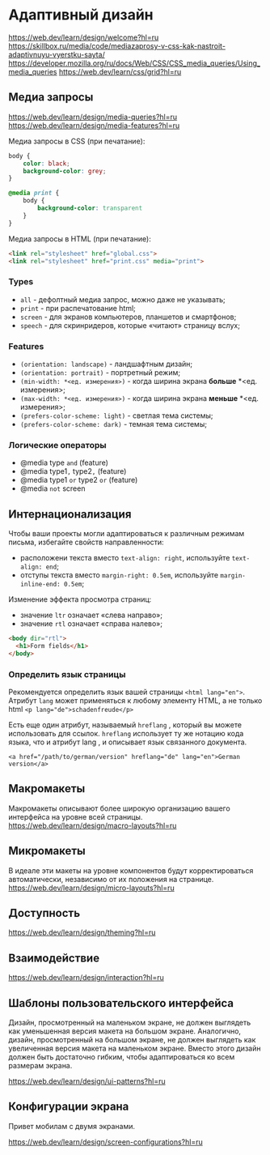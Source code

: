 # Адаптивный дизайн

https://web.dev/learn/design/welcome?hl=ru
https://skillbox.ru/media/code/mediazaprosy-v-css-kak-nastroit-adaptivnuyu-vyerstku-sayta/
https://developer.mozilla.org/ru/docs/Web/CSS/CSS_media_queries/Using_media_queries
https://web.dev/learn/css/grid?hl=ru

## Медиа запросы

https://web.dev/learn/design/media-queries?hl=ru
https://web.dev/learn/design/media-features?hl=ru

Медиа запросы в CSS (при печатание):
```css
body { 
    color: black; 
    background-color: grey; 
}

@media print {
    body { 
        background-color: transparent 
    }
}
```

Медиа запросы в HTML (при печатание):
```html
<link rel="stylesheet" href="global.css">
<link rel="stylesheet" href="print.css" media="print">
```

### Types
- `all` - дефолтный медиа запрос, можно даже не указывать;
- `print` - при распечатование html;
- `screen` - для экранов компьютеров, планшетов и смартфонов;
- `speech` - для скринридеров, которые «читают» страницу вслух;

### Features
- `(orientation: landscape)` - ландшафтным дизайн;
- `(orientation: portrait)` - портретный режим;
- `(min-width: *<ед. измерения>)` - когда ширина экрана **больше** *<ед. измерения>;
- `(max-width: *<ед. измерения>)` - когда ширина экрана **меньше** *<ед. измерения>;
- `(prefers-color-scheme: light)` - светлая тема системы;
- `(prefers-color-scheme: dark)` - темная тема системы;

### Логические операторы
- @media type `and` (feature)
- @media type1`,` type2`,` (feature)
- @media type1 `or` type2 `or` (feature)
- @media `not` screen

## Интернационализация 

Чтобы ваши проекты могли адаптироваться к различным режимам письма, избегайте свойств направленности:
- расположени текста вместо `text-align: right`, используйте `text-align: end`;
- отступы текста вместо `margin-right: 0.5em`, используйте `margin-inline-end: 0.5em`;

Изменение эффекта просмотра страниц:
- значение `ltr` означает «слева направо»; 
- значение `rtl` означает «справа налево»;

```html
<body dir="rtl">
  <h1>Form fields</h1>
</body>
```

### Определить язык страницы
Рекомендуется определить язык вашей страницы `<html lang="en">`. Атрибут `lang` может применяться к любому элементу HTML, а не только html `<p lang="de">schadenfreude</p>`

Есть еще один атрибут, называемый `hreflang` , который вы можете использовать для ссылок. `hreflang` использует ту же нотацию кода языка, что и атрибут lang , и описывает язык связанного документа.

`<a href="/path/to/german/version" hreflang="de" lang="en">German version</a>`

## Макромакеты

Макромакеты описывают более широкую организацию вашего интерфейса на уровне всей страницы.  
https://web.dev/learn/design/macro-layouts?hl=ru

## Микромакеты

В идеале эти макеты на уровне компонентов будут корректироваться автоматически, независимо от их положения на странице.  
https://web.dev/learn/design/micro-layouts?hl=ru

## Доступность

https://web.dev/learn/design/theming?hl=ru

## Взаимодействие

https://web.dev/learn/design/interaction?hl=ru

## Шаблоны пользовательского интерфейса

Дизайн, просмотренный на маленьком экране, не должен выглядеть как уменьшенная версия макета на большом экране. Аналогично, дизайн, просмотренный на большом экране, не должен выглядеть как увеличенная версия макета на маленьком экране. Вместо этого дизайн должен быть достаточно гибким, чтобы адаптироваться ко всем размерам экрана.

https://web.dev/learn/design/ui-patterns?hl=ru

## Конфигурации экрана

Привет мобилам с двумя экранами.

https://web.dev/learn/design/screen-configurations?hl=ru